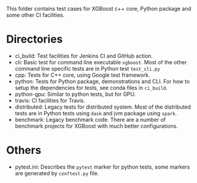 This folder contains test cases for XGBoost c++ core, Python package and some other CI
facilities.

# Directories
  * ci_build:  Test facilities for Jenkins CI and GitHub action.
  * cli: Basic test for command line executable `xgboost`.  Most of the other command line
    specific tests are in Python test `test_cli.py`
  * cpp: Tests for C++ core, using Google test framework.
  * python: Tests for Python package, demonstrations and CLI.  For how to setup the
    dependencies for tests, see conda files in `ci_build`.
  * python-gpu: Similar to python tests, but for GPU.
  * travis: CI facilities for Travis.
  * distributed: Legacy tests for distributed system.  Most of the distributed tests are
    in Python tests using `dask` and jvm package using `spark`.
  * benchmark: Legacy benchmark code.  There are a number of benchmark projects for
    XGBoost with much better configurations.

# Others
  * pytest.ini: Describes the `pytest` marker for python tests, some markers are generated
    by `conftest.py` file.
